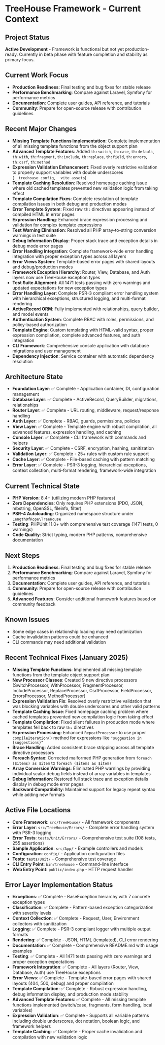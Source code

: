 # TreeHouse Framework - Current Context

## Project Status
**Active Development** - Framework is functional but not yet production-ready. Currently in beta phase with feature completion and stability as primary focus.

## Current Work Focus
- **Production Readiness**: Final testing and bug fixes for stable release
- **Performance Benchmarking**: Compare against Laravel, Symfony for performance metrics
- **Documentation**: Complete user guides, API reference, and tutorials
- **Community**: Prepare for open-source release with contribution guidelines

## Recent Major Changes
- **Missing Template Functions Implementation**: Complete implementation of all missing template functions from the object support plan
- **Advanced Template Features**: Added `th:switch`, `th:case`, `th:default`, `th:with`, `th:fragment`, `th:include`, `th:replace`, `th:field`, `th:errors`, `th:csrf`, `th:method`
- **Expression Validation Enhancement**: Fixed overly restrictive validation to properly support variables with double underscores (`__treehouse_config`, `__vite_assets`)
- **Template Caching Resolution**: Resolved homepage caching issue where old cached templates prevented new validation logic from taking effect
- **Template Compilation Fixes**: Complete resolution of template compilation issues in both debug and production modes
- **Error Template System**: Fixed raw `th:` directives appearing instead of compiled HTML in error pages
- **Expression Handling**: Enhanced brace expression processing and validation for complex template expressions
- **Test Warning Elimination**: Resolved all PHP array-to-string conversion warnings in test suite
- **Debug Information Display**: Proper stack trace and exception details in debug mode error pages
- **Error Handling Integration**: Complete framework-wide error handling integration with proper exception types across all layers
- **Error Views System**: Template-based error pages with shared layouts and debug/production modes
- **Framework Exception Hierarchy**: Router, View, Database, and Auth layers now use TreeHouse exception types
- **Test Suite Alignment**: All 1471 tests passing with zero warnings and updated expectations for new exception types
- **Error Handling Layer**: Complete PSR-3 compliant error handling system with hierarchical exceptions, structured logging, and multi-format rendering
- **ActiveRecord ORM**: Fully implemented with relationships, query builder, and model events
- **Authentication System**: Complete RBAC with roles, permissions, and policy-based authorization
- **Template Engine**: Custom templating with HTML-valid syntax, proper expression compilation, complete advanced features, and auth integration
- **CLI Framework**: Comprehensive console application with database migrations and user management
- **Dependency Injection**: Service container with automatic dependency resolution

## Architecture State
- **Foundation Layer**: ✅ Complete - Application container, DI, configuration management
- **Database Layer**: ✅ Complete - ActiveRecord, QueryBuilder, migrations, relationships
- **Router Layer**: ✅ Complete - URL routing, middleware, request/response handling
- **Auth Layer**: ✅ Complete - RBAC, guards, permissions, policies
- **View Layer**: ✅ Complete - Template engine with robust compilation, all advanced features, expression handling, and caching
- **Console Layer**: ✅ Complete - CLI framework with commands and helpers
- **Security Layer**: ✅ Complete - CSRF, encryption, hashing, sanitization
- **Validation Layer**: ✅ Complete - 25+ rules with custom rule support
- **Cache Layer**: ✅ Complete - File-based caching with pattern matching
- **Error Layer**: ✅ Complete - PSR-3 logging, hierarchical exceptions, context collection, multi-format rendering, framework-wide integration

## Current Technical State
- **PHP Version**: 8.4+ (utilizing modern PHP features)
- **Zero Dependencies**: Only requires PHP extensions (PDO, JSON, mbstring, OpenSSL, fileinfo, filter)
- **PSR-4 Autoloading**: Organized namespace structure under `LengthOfRope\TreeHouse`
- **Testing**: PHPUnit 11.0+ with comprehensive test coverage (1471 tests, 0 warnings)
- **Code Quality**: Strict typing, modern PHP patterns, comprehensive documentation

## Next Steps
1. **Production Readiness**: Final testing and bug fixes for stable release
2. **Performance Benchmarking**: Compare against Laravel, Symfony for performance metrics
3. **Documentation**: Complete user guides, API reference, and tutorials
4. **Community**: Prepare for open-source release with contribution guidelines
5. **Advanced Features**: Consider additional framework features based on community feedback

## Known Issues
- Some edge cases in relationship loading may need optimization
- Cache invalidation patterns could be enhanced
- CLI commands may need additional validation

## Recent Technical Fixes (January 2025)
- **Missing Template Functions**: Implemented all missing template functions from the template object support plan
- **New Processor Classes**: Created 9 new directive processors (SwitchProcessor, WithProcessor, FragmentProcessor, IncludeProcessor, ReplaceProcessor, CsrfProcessor, FieldProcessor, ErrorsProcessor, MethodProcessor)
- **Expression Validation Fix**: Resolved overly restrictive validation that was blocking variables with double underscores and other valid patterns
- **Template Caching Issue**: Fixed homepage caching problem where cached templates prevented new compilation logic from taking effect
- **Template Compilation**: Fixed silent failures in production mode where templates fell back to raw `th:` directives
- **Expression Processing**: Enhanced `RepeatProcessor` to use proper `compileIteration()` method for expressions like `"suggestion in {suggestions}"`
- **Brace Handling**: Added consistent brace stripping across all template directive processors
- **Foreach Syntax**: Corrected malformed PHP generation from `foreach ($items) as $item` to `foreach ($items as $item)`
- **Array Conversion Warnings**: Eliminated PHP warnings by providing individual scalar debug fields instead of array variables in templates
- **Debug Information**: Restored full stack trace and exception details display in debug mode error pages
- **Backward Compatibility**: Maintained support for legacy repeat syntax while adding new formats

## Active File Locations
- **Core Framework**: `src/TreeHouse/` - All framework components
- **Error Layer**: `src/TreeHouse/Errors/` - Complete error handling system with PSR-3 logging
- **Error Tests**: `tests/Unit/Errors/` - Comprehensive test suite (108 tests, 255 assertions)
- **Sample Application**: `src/App/` - Example controllers and models
- **Configuration**: `config/` - Application configuration files
- **Tests**: `tests/Unit/` - Comprehensive test coverage
- **CLI Entry Point**: `bin/treehouse` - Command-line interface
- **Web Entry Point**: `public/index.php` - HTTP request handler

## Error Layer Implementation Status
- **Exceptions**: ✅ Complete - BaseException hierarchy with 7 concrete exception types
- **Classification**: ✅ Complete - Pattern-based exception categorization with severity levels
- **Context Collection**: ✅ Complete - Request, User, Environment collectors with sanitization
- **Logging**: ✅ Complete - PSR-3 compliant logger with multiple output formats
- **Rendering**: ✅ Complete - JSON, HTML (templated), CLI error rendering
- **Documentation**: ✅ Complete - Comprehensive README.md with usage examples
- **Testing**: ✅ Complete - All 1471 tests passing with zero warnings and proper exception expectations
- **Framework Integration**: ✅ Complete - All layers (Router, View, Database, Auth) use TreeHouse exceptions
- **Error Views**: ✅ Complete - Template-based error pages with shared layouts (404, 500, debug) and proper compilation
- **Template Compilation**: ✅ Complete - Robust expression handling, debug information display, and production mode stability
- **Advanced Template Features**: ✅ Complete - All missing template functions implemented (switch/case, fragments, form handling, local variables)
- **Expression Validation**: ✅ Complete - Supports all variable patterns including double underscores, dot notation, boolean logic, and framework helpers
- **Template Caching**: ✅ Complete - Proper cache invalidation and compilation with new validation logic